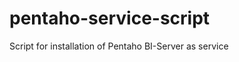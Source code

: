 pentaho-service-script
======================

Script for installation of Pentaho BI-Server as service
